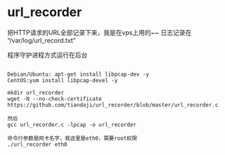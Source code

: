 # url_recorder

把HTTP请求的URL全部记录下来，我是在vps上用的~~
日志记录在 “/var/log/url_record.txt”

程序守护进程方式运行在后台

<pre><code>
Debian/Ubuntu: apt-get install libpcap-dev -y
CentOS:yum install libpcap-devel -y

mkdir url_recorder
wget -N --no-check-certificate https://github.com/tiandaji/url_recorder/blob/master/url_recorder.c

然后
gcc url_recorder.c -lpcap -o url_recorder 

命令行参数是网卡名字，我这里是eth0，需要root权限
./url_recorder eth0
</code></pre>

